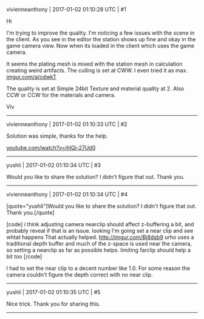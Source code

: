 vivienneanthony | 2017-01-02 01:10:28 UTC | #1

Hi

I'm trying to improve the quality. I'm noticing a few issues with the scene in the client. As you see in the editor the station shows up fine and okay in the game camera view. Now when its loaded in the client which uses the game camera.

It seems the plating mesh is mixed with the station mesh in calculation creating weird artifacts. The culling is set at CWW. I even tried it as max. [imgur.com/a/cdwkT](http://imgur.com/a/cdwkT)

The quality is set at Simple 24bit
Texture and material quality at 2.
Also CCW or CCW for the materials and camera.

Viv

-------------------------

vivienneanthony | 2017-01-02 01:10:33 UTC | #2

Solution was simple, thanks for the help.

[youtube.com/watch?v=ihlQi-27Ud0](https://www.youtube.com/watch?v=ihlQi-27Ud0)

-------------------------

yushli | 2017-01-02 01:10:34 UTC | #3

Would you like to share the solution? I didn't figure that out. Thank you.

-------------------------

vivienneanthony | 2017-01-02 01:10:34 UTC | #4

[quote="yushli"]Would you like to share the solution? I didn't figure that out. Thank you.[/quote]

[code]
<carnalis> i think adjusting camera nearclip should affect z-buffering a bit, and probably reveal if that is an issue.
<viviennea> looking
<viviennea> I'm going set a near clip and see whtat happens
<viviennea> That actually helped.
<viviennea> http://imgur.com/Bj8dsb9
<carnalis> urho uses a traditional depth buffer and much of the z-space is used near the camera, so setting a nearclip as far as possible helps. limiting farclip should help a bit too
[/code]

I had to set the near clip to a decent number like 1.0. For some reason the camera couldn't figure the depth correct with no near clip.

-------------------------

yushli | 2017-01-02 01:10:35 UTC | #5

Nice trick. Thank you for sharing this.

-------------------------

